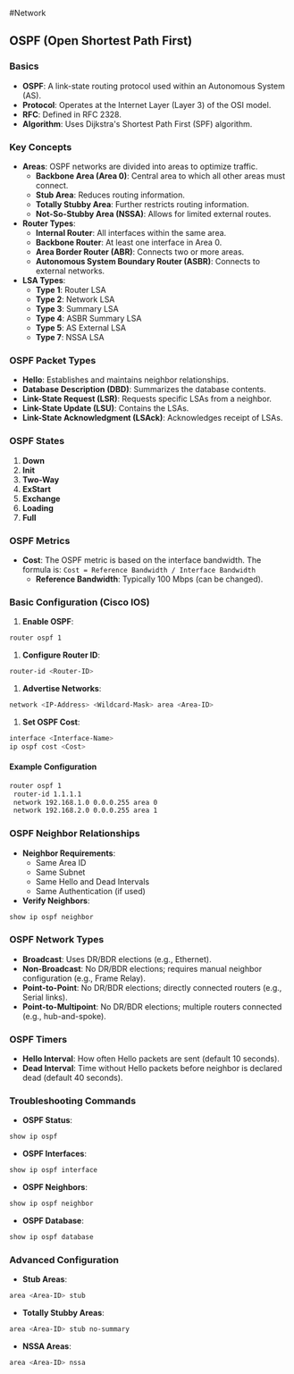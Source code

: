 #Network 
## OSPF (Open Shortest Path First)

### Basics
- **OSPF**: A link-state routing protocol used within an Autonomous System (AS).
- **Protocol**: Operates at the Internet Layer (Layer 3) of the OSI model.
- **RFC**: Defined in RFC 2328.
- **Algorithm**: Uses Dijkstra's Shortest Path First (SPF) algorithm.

### Key Concepts
- **Areas**: OSPF networks are divided into areas to optimize traffic.
  - **Backbone Area (Area 0)**: Central area to which all other areas must connect.
  - **Stub Area**: Reduces routing information.
  - **Totally Stubby Area**: Further restricts routing information.
  - **Not-So-Stubby Area (NSSA)**: Allows for limited external routes.
- **Router Types**:
  - **Internal Router**: All interfaces within the same area.
  - **Backbone Router**: At least one interface in Area 0.
  - **Area Border Router (ABR)**: Connects two or more areas.
  - **Autonomous System Boundary Router (ASBR)**: Connects to external networks.
- **LSA Types**:
  - **Type 1**: Router LSA
  - **Type 2**: Network LSA
  - **Type 3**: Summary LSA
  - **Type 4**: ASBR Summary LSA
  - **Type 5**: AS External LSA
  - **Type 7**: NSSA LSA

### OSPF Packet Types
- **Hello**: Establishes and maintains neighbor relationships.
- **Database Description (DBD)**: Summarizes the database contents.
- **Link-State Request (LSR)**: Requests specific LSAs from a neighbor.
- **Link-State Update (LSU)**: Contains the LSAs.
- **Link-State Acknowledgment (LSAck)**: Acknowledges receipt of LSAs.

### OSPF States
1. **Down**
2. **Init**
3. **Two-Way**
4. **ExStart**
5. **Exchange**
6. **Loading**
7. **Full**

### OSPF Metrics
- **Cost**: The OSPF metric is based on the interface bandwidth. The formula is:
  ``` Cost = Reference Bandwidth / Interface Bandwidth ```
  - **Reference Bandwidth**: Typically 100 Mbps (can be changed).

### Basic Configuration (Cisco IOS)
1. **Enable OSPF**:
```bash
router ospf 1
```

1. **Configure Router ID**:
```bash
router-id <Router-ID>
```

1. **Advertise Networks**:
```bash
network <IP-Address> <Wildcard-Mask> area <Area-ID>
```

1. **Set OSPF Cost**:
```bash
interface <Interface-Name>
ip ospf cost <Cost>
```

#### Example Configuration
```bash
router ospf 1
 router-id 1.1.1.1
 network 192.168.1.0 0.0.0.255 area 0
 network 192.168.2.0 0.0.0.255 area 1
```

### OSPF Neighbor Relationships
- **Neighbor Requirements**:
  - Same Area ID
  - Same Subnet
  - Same Hello and Dead Intervals
  - Same Authentication (if used)
- **Verify Neighbors**:
```bash
show ip ospf neighbor
```

### OSPF Network Types
- **Broadcast**: Uses DR/BDR elections (e.g., Ethernet).
- **Non-Broadcast**: No DR/BDR elections; requires manual neighbor configuration (e.g., Frame Relay).
- **Point-to-Point**: No DR/BDR elections; directly connected routers (e.g., Serial links).
- **Point-to-Multipoint**: No DR/BDR elections; multiple routers connected (e.g., hub-and-spoke).

### OSPF Timers
- **Hello Interval**: How often Hello packets are sent (default 10 seconds).
- **Dead Interval**: Time without Hello packets before neighbor is declared dead (default 40 seconds).

### Troubleshooting Commands
- **OSPF Status**:
```bash
show ip ospf
```

- **OSPF Interfaces**:
```bash
show ip ospf interface
```

- **OSPF Neighbors**:
```bash
show ip ospf neighbor
```

- **OSPF Database**:
```bash
show ip ospf database
```

### Advanced Configuration

- **Stub Areas**:
```bash
area <Area-ID> stub
```

- **Totally Stubby Areas**:
```bash
area <Area-ID> stub no-summary
```

- **NSSA Areas**:
```bash
area <Area-ID> nssa
```